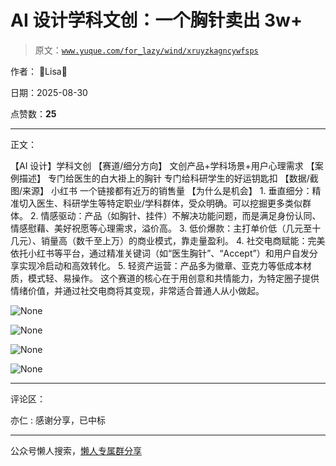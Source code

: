 # AI 设计学科文创：一个胸针卖出 3w+

> 原文：[`www.yuque.com/for_lazy/wind/xruyzkagncywfsps`](https://www.yuque.com/for_lazy/wind/xruyzkagncywfsps)

作者： 🌟Lisa🌟

日期：2025-08-30

点赞数：**25**

* * *

正文：

【AI 设计】学科文创 【赛道/细分方向】 文创产品+学科场景+用户心理需求 【案例描述】 专门给医生的白大褂上的胸针 专门给科研学生的好运钥匙扣
【数据/截图/来源】 小红书 一个链接都有近万的销售量 【为什么是机会】 1. 垂直细分：精准切入医生、科研学生等特定职业/学科群体，受众明确。可以挖掘更多类似群体。 2. 情感驱动：产品（如胸针、挂件）不解决功能问题，而是满足身份认同、情感慰藉、美好祝愿等心理需求，溢价高。 3. 低价爆款：主打单价低（几元至十几元）、销量高（数千至上万）的商业模式，靠走量盈利。 4. 社交电商赋能：完美依托小红书等平台，通过精准关键词（如“医生胸针”、“Accept”）和用户自发分享实现冷启动和高效转化。 5. 轻资产运营：产品多为徽章、亚克力等低成本材质，模式轻、易操作。
这个赛道的核心在于用创意和共情能力，为特定圈子提供情绪价值，并通过社交电商将其变现，非常适合普通人从小做起。

![](img/404798aaaab9743a8bed5aeab5dc3af8.png "None")

![](img/2ec88a6463d0ef46ba50f6c5d8600645.png "None")

![](img/2a8ef3d7c82844061647ec73dadbc344.png "None")

![](img/92047037ca1161eb2d498d816f2bc9df.png "None")

* * *

评论区：

亦仁 : 感谢分享，已中标

* * *

公众号懒人搜索，[懒人专属群分享](https://lazybook.fun/#/blog/group)